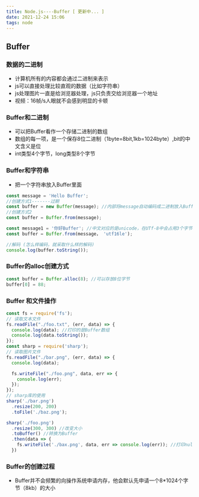 ```yaml
---
title: Node.js----Buffer [ 更新中... ]
date: 2021-12-24 15:06
tags: node
---
```


## Buffer

### 数据的二进制

- 计算机所有的内容都会通过二进制来表示
- js可以直接处理比较直观的数据（比如字符串）
- js处理图片一直是给浏览器处理，js只负责交给浏览器一个地址
- 视频：16帧/s人眼就不会感到明显的卡顿
  
### Buffer和二进制

- 可以把Buffer看作一个存储二进制的数组
- 数组的每一项，是一个保存8位二进制（1byte=8bit,1kb=1024byte）,bit的中文含义是位
- int类型4个字节，long类型8个字节

### Buffer和字符串

- 把一个字符串放入Buffer里面

```js
const message = 'Hello Buffer';
//创建方式1-------过期
const buffer = new Buffer(message); //内部将message自动编码成二进制放入Buffer数组中
//创建方式2
const buffer = Buffer.from(message);

const message1 = '你好Buffer'; //中文对应的是unicode，在UTf-8中会占用3个字节
const buffer = Buffer.from(message， 'utf16le');

//解码 (怎么样编码，就采取什么样的解码)
console.log(buffer.toString());
```

### Buffer的alloc创建方式

```js
const buffer = Buffer.alloc(8); //可以存放8位字节
buffer[0] = 88;
```

### Buffer 和文件操作

```js
const fs = require('fs');
// 读取文本文件
fs.readFile("./foo.txt", (err, data) => {
  console.log(data); //打印的是Buffer数组
  console.log(data.toString());
});
const sharp = require('sharp');
// 读取图片文件
fs.readFile("./bar.png", (err, data) => {
  console.log(data);

  fs.writeFile("./foo.png", data, err => {
    console.log(err);
  });
});
// sharp库的使用
sharp('./bar.png')
  .resize(200, 200)
  .toFile('./baz.png');

sharp('./foo.png')
  .resize(300, 300) //改变大小
  .toBuffer() //转换为Buffer
  .then(data => {
    fs.writeFile('./bax.png', data, err => console.log(err)); //打印null
  })

```

### Buffer的创建过程

- Buffer并不会频繁的向操作系统申请内存，他会默认先申请一个8*1024个字节（8kb）的大小